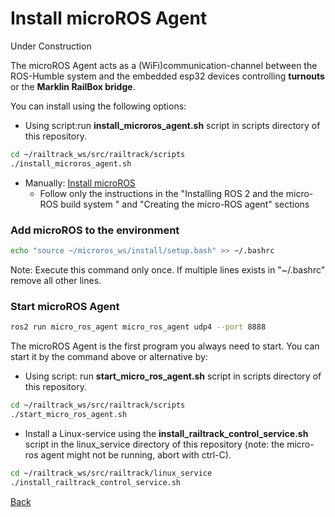 # Install microROS Agent

Under Construction

The microROS Agent acts as a (WiFi)communication-channel between the ROS-Humble system and the embedded esp32 devices controlling __turnouts__ or the __Marklin RailBox bridge__.


You can install using the following options:
* Using script:run __install_microros_agent.sh__ script in scripts directory of this repository.
```bash
cd ~/railtrack_ws/src/railtrack/scripts
./install_microros_agent.sh
```
* Manually: [Install microROS](https://micro.ros.org/docs/tutorials/core/first_application_linux/)
    * Follow only the instructions in the "Installing ROS 2 and the micro-ROS build system
 " and "Creating the micro-ROS agent" sections

### Add microROS to the environment
```bash
echo "source ~/microros_ws/install/setup.bash" >> ~/.bashrc
```
Note: Execute this command only once. If multiple lines exists in "~/.bashrc" remove all other lines.

### Start microROS Agent

```bash
ros2 run micro_ros_agent micro_ros_agent udp4 --port 8888
```

The microROS Agent is the first program you always need to start. You can start it by the command above or alternative by:
* Using script: run __start_micro_ros_agent.sh__ script in scripts directory of this repository.
```bash
cd ~/railtrack_ws/src/railtrack/scripts
./start_micro_ros_agent.sh
```
* Install a Linux-service using the __install_railtrack_control_service.sh__ script in the linux_service directory of this repository (note: the micro-ros agent might not be running, abort with ctrl-C).
```bash
cd ~/railtrack_ws/src/railtrack/linux_service
./install_railtrack_control_service.sh
```

[Back](../README.md)